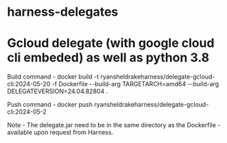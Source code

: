 # harness-delegates

Gcloud delegate (with google cloud cli embeded) as well as python 3.8
=====================================================================

Build command - 
docker build -t ryansheldrakeharness/delegate-gcloud-cli:2024-05-20 -f Dockerfile --build-arg TARGETARCH=amd64 --build-arg DELEGATEVERSION=24.04.82804 .

Push command - 
docker push ryansheldrakeharness/delegate-gcloud-cli:2024-05-2

Note  - The delegate.jar need to be in the same directory as the Dockerfile - available upon request from Harness. 

